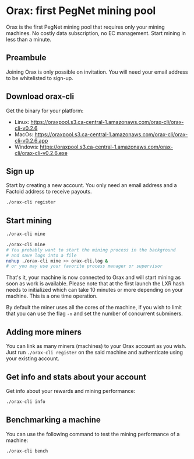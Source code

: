 # Orax: first PegNet mining pool

Orax is the first PegNet mining pool that requires only your mining machines. No costly data subscription, no EC management. Start mining in less than a minute.

## Preambule

Joining Orax is only possible on invitation. You will need your email address to be whitelisted to sign-up.

## Download orax-cli

Get the binary for your platform:

- Linux: https://oraxpool.s3.ca-central-1.amazonaws.com/orax-cli/orax-cli-v0.2.6
- MacOs: https://oraxpool.s3.ca-central-1.amazonaws.com/orax-cli/orax-cli-v0.2.6.app
- Windows: https://oraxpool.s3.ca-central-1.amazonaws.com/orax-cli/orax-cli-v0.2.6.exe

## Sign up

Start by creating a new account. You only need an email address and a Factoid address to receive payouts.

```bash
./orax-cli register
```

## Start mining

```bash
./orax-cli mine
```

```bash
./orax-cli mine
# You probably want to start the mining process in the background
# and save logs into a file
nohup ./orax-cli mine >> orax-cli.log &
# or you may use your favorite process manager or supervisor
```

That's it, your machine is now connected to Orax and will start mining as soon as work is available. Please note that at the first launch the LXR hash needs to initialized which can take 10 minutes or more depending on your machine. This is a one time operation.

By default the miner uses all the cores of the machine, if you wish to limit that you can use the flag `-n` and set the number of concurrent subminers.

## Adding more miners

You can link as many miners (machines) to your Orax account as you wish. Just run `./orax-cli register` on the said machine and authenticate using your existing account.

## Get info and stats about your account

Get info about your rewards and mining performance:

```bash
./orax-cli info
```

## Benchmarking a machine

You can use the following command to test the mining performance of a machine:

```bash
./orax-cli bench
```
